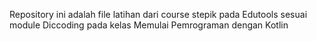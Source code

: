 Repository ini adalah file latihan dari course stepik pada Edutools sesuai module Diccoding pada kelas Memulai Pemrograman dengan Kotlin

